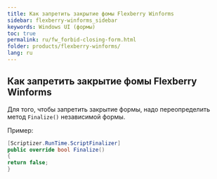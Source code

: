 ```yaml
---
title: Как запретить закрытие фомы Flexberry Winforms
sidebar: flexberry-winforms_sidebar
keywords: Windows UI (формы)
toc: true
permalink: ru/fw_forbid-closing-form.html
folder: products/flexberry-winforms/
lang: ru
---
```


## Как запретить закрытие фомы Flexberry Winforms

Для того, чтобы запретить закрытие формы, надо переопределить метод `Finalize()` независимой формы.

Пример:

```cs
[Scriptizer.RunTime.ScriptFinalizer]
public override bool Finalize()
{
return false;
}
```